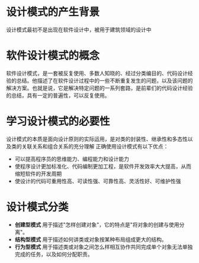 # 设计模式的产生背景
设计模式最初不是出现在软件设计中，被用于建筑领域的设计中
# 软件设计模式的概念
软件设计模式，是一套被反复使用、多数人知晓的、经过分类编目的、代码设计经验的总结。他描述了在软件设计过程中的一些不断重复发生的问题，以及该问题的解决方案。也就是说，它是解决特定问题的一系列套路，是前辈们的代码设计经验的总结，具有一定的普遍性，可以反复使用。
# 学习设计模式的必要性
设计模式的本质是面向设计原则的实际运用，是对类的封装性、继承性和多态性以及类的关联关系和组合关系的充分理解
正确使用设计模式有以下优点：
* 可以提高程序员的思维能力、编程能力和设计能力
* 使程序设计更加标准化、代码编制更加工程，是软件开发效率大大提高，从而缩短软件的开发周期
* 使设计的代码可重用性高、可读性强、可靠性高、灵活性好、可维护性强
# 设计模式分类
* **创建型模式**
  用于描述"怎样创建对象"，它的特点是"将对象的创建与使用分离"。
* **结构型模式**
  用于描述如何讲类或对象按某种布局组成更大的结构。
* **行为型模式**
  用于描述类或对象之间怎么样相互协作共同完成单个对象无法单独完成的任务，以及如何分配职责。